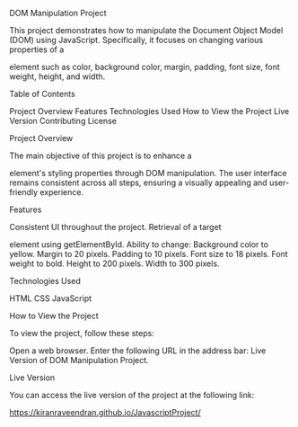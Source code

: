 DOM Manipulation Project

This project demonstrates how to manipulate the Document Object Model (DOM) using JavaScript. Specifically, it focuses on changing various properties of a <div> element such as color, background color, margin, padding, font size, font weight, height, and width.

Table of Contents

Project Overview
Features
Technologies Used
How to View the Project
Live Version
Contributing
License

Project Overview

The main objective of this project is to enhance a <div> element's styling properties through DOM manipulation. The user interface remains consistent across all steps, ensuring a visually appealing and user-friendly experience.

Features

Consistent UI throughout the project.
Retrieval of a target <div> element using getElementById.
Ability to change:
Background color to yellow.
Margin to 20 pixels.
Padding to 10 pixels.
Font size to 18 pixels.
Font weight to bold.
Height to 200 pixels.
Width to 300 pixels.

Technologies Used

HTML
CSS
JavaScript

How to View the Project

To view the project, follow these steps:

Open a web browser.
Enter the following URL in the address bar: Live Version of DOM Manipulation Project.

Live Version

You can access the live version of the project at the following link:

https://kiranraveendran.github.io/JavascriptProject/
